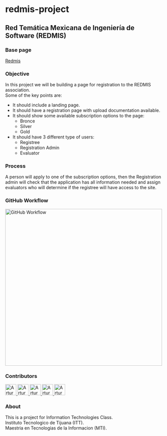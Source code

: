 # redmis-project

## Red Temática Mexicana de Ingeniería de Software (REDMIS)
### Base page
[Redmis](https://conisoft.org/redmis/)

### Objective
In this project we will be building a page for registration to the REDMIS association.<br>
Some of the key points are:
- It should include a landing page.
- It should have a registration page with upload documentation available.
- It should show some available subscription options to the page:
  - Bronce
  - Silver
  - Gold
- It should have 3 different type of users:
  - Registree
  - Registration Admin
  - Evaluator

### Process
A person will apply to one of the subscription options, then the Registration admin will check that the application has all information needed and assign evaluators who will determine if the registree will have access to the site.

### GitHub Workflow
<img src="https://user-images.githubusercontent.com/60411196/162096955-1cf261b0-f68d-4cd6-a058-5d7a149641e5.png" alt="GitHub Workflow" width="500">

### Contributors
<a href="https://github.com/artmen1516"> <img src="https://github.com/artmen1516.png?size=200" alt="Arturo Mendivil" width="35"> <a>
<a href="https://github.com/Betancourt1532"> <img src="https://github.com/Betancourt1532.png?size=200" alt="Arturo Mendivil" width="35"> <a>
<a href="https://github.com/dmherrera"> <img src="https://github.com/dmherrera.png?size=200" alt="Arturo Mendivil" width="35"> <a>
<a href="https://github.com/JuanJuanArreola"> <img src="https://github.com/JuanJuanArreola.png?size=200" alt="Arturo Mendivil" width="35"> <a>
<a href="https://github.com/MarisolManzanera"> <img src="https://github.com/MarisolManzanera.png?size=200" alt="Arturo Mendivil" width="35"> <a>

### About
This is a project for Information Technologies Class.<br>
Instituto Tecnologico de Tijuana (ITT).<br>
Maestria en Tecnologias de la Informacion (MTI).<br>
